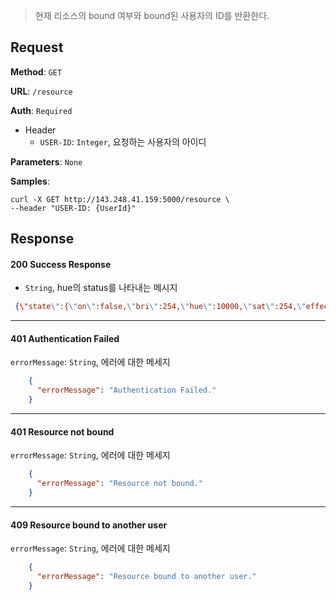 > 현재 리소스의 bound 여부와 bound된 사용자의 ID를 반환한다. 

## Request

**Method**: `GET`

**URL**: `/resource`

**Auth**: `Required`

* Header
  * `USER-ID`: `Integer`, 요청하는 사용자의 아이디

**Parameters**: `None`

**Samples**:
```
curl -X GET http://143.248.41.159:5000/resource \
--header "USER-ID: {UserId}"
```

## Response

#### 200 Success Response
* `String`, hue의 status를 나타내는 메시지
```json
 {\"state\":{\"on\":false,\"bri\":254,\"hue\":10000,\"sat\":254,\"effect\":\"none\",\"xy\":[0.5711,0.3986],\"ct\":500,\"alert\":\"none\",\"colormode\":\"hs\",\"mode\":\"homeautomation\",\"reachable\":true},\"swupdate\":{\"state\":\"noupdates\",\"lastinstall\":\"2020-05-23T05:26:49\"},\"type\":\"Extended color light\",\"name\":\"Hue color downlight 2\",\"modelid\":\"LCT002\",\"manufacturername\":\"Signify Netherlands B.V.\",\"productname\":\"Hue color downlight\",\"capabilities\":{\"certified\":true,\"control\":{\"mindimlevel\":5000,\"maxlumen\":630,\"colorgamuttype\":\"B\",\"colorgamut\":[[0.6750,0.3220],[0.4090,0.5180],[0.1670,0.0400]],\"ct\":{\"min\":153,\"max\":500}},\"streaming\":{\"renderer\":true,\"proxy\":false}},\"config\":{\"archetype\":\"floodbulb\",\"function\":\"mixed\",\"direction\":\"downwards\",\"startup\":{\"mode\":\"safety\",\"configured\":true}},\"uniqueid\":\"00:17:88:01:00:e2:11:07-0b\",\"swversion\":\"5.127.1.26581\"}
```

***
#### 401 Authentication Failed
`errorMessage`: `String`, 에러에 대한 메세지
```json
    {
      "errorMessage": "Authentication Failed."
    }
```
***
#### 401 Resource not bound
`errorMessage`: `String`, 에러에 대한 메세지
```json
    {
      "errorMessage": "Resource not bound."
    }
```
***
#### 409 Resource bound to another user
`errorMessage`: `String`, 에러에 대한 메세지
```json
    {
      "errorMessage": "Resource bound to another user."
    }
```